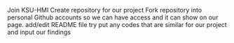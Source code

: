 Join KSU-HMI 
Create repository for our project
Fork repository into personal Github accounts so we can have access and it can show on our page.
add/edit README file
try put any codes that are similar for our project and input our findings


